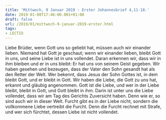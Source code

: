 ```yaml
---
title: 'Mittwoch, 9 Januar 2019 : Erster Johannesbrief 4,11-18.'
date: 2019-01-08T17:46:00.001+01:00
draft: false
url: /2019/01/mittwoch-9-januar-2019-erster.html
tags: 
- LECTIO
---
```


Liebe Brüder, wenn Gott uns so geliebt hat, müssen auch wir einander lieben. Niemand hat Gott je geschaut; wenn wir einander lieben, bleibt Gott in uns, und seine Liebe ist in uns vollendet. Daran erkennen wir, dass wir in ihm bleiben und er in uns bleibt: Er hat uns von seinem Geist gegeben. Wir haben gesehen und bezeugen, dass der Vater den Sohn gesandt hat als den Retter der Welt. Wer bekennt, dass Jesus der Sohn Gottes ist, in dem bleibt Gott, und er bleibt in Gott. Wir haben die Liebe, die Gott zu uns hat, erkannt und gläubig angenommen. Gott ist die Liebe, und wer in der Liebe bleibt, bleibt in Gott, und Gott bleibt in ihm. Darin ist unter uns die Liebe vollendet, dass wir am Tag des Gerichts Zuversicht haben. Denn wie er, so sind auch wir in dieser Welt. Furcht gibt es in der Liebe nicht, sondern die vollkommene Liebe vertreibt die Furcht. Denn die Furcht rechnet mit Strafe, und wer sich fürchtet, dessen Liebe ist nicht vollendet.